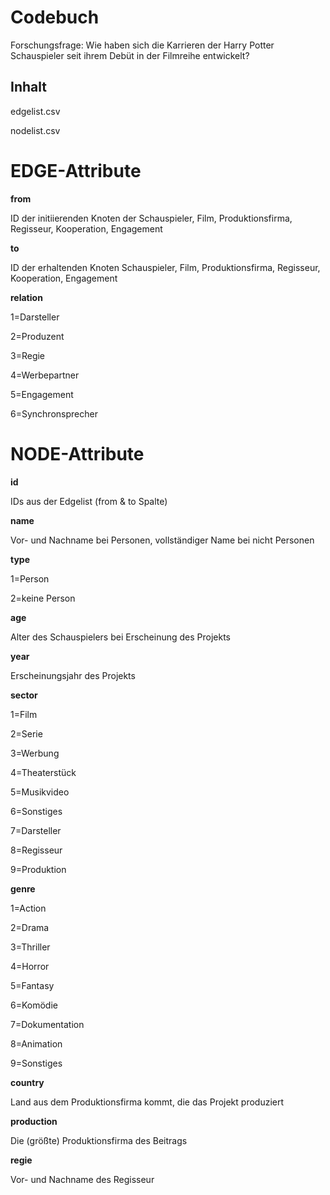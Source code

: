 # Codebuch
Forschungsfrage: Wie haben sich die Karrieren der Harry Potter Schauspieler seit ihrem Debüt in der Filmreihe entwickelt?

## Inhalt 

edgelist.csv 

nodelist.csv

# EDGE-Attribute

**from**

ID der initiierenden Knoten der Schauspieler, Film, Produktionsfirma, Regisseur, Kooperation, Engagement

**to**

ID der erhaltenden Knoten Schauspieler, Film, Produktionsfirma, Regisseur, Kooperation, Engagement 

**relation**

1=Darsteller

2=Produzent

3=Regie

4=Werbepartner

5=Engagement

6=Synchronsprecher

# NODE-Attribute

**id**

IDs aus der Edgelist (from & to Spalte)

**name**

Vor- und Nachname bei Personen, vollständiger Name bei nicht Personen

**type**

1=Person 

2=keine Person 

**age**

Alter des Schauspielers bei Erscheinung des Projekts

**year**

Erscheinungsjahr des Projekts

**sector**

1=Film

2=Serie

3=Werbung

4=Theaterstück

5=Musikvideo

6=Sonstiges

7=Darsteller

8=Regisseur

9=Produktion


**genre**

1=Action

2=Drama

3=Thriller

4=Horror

5=Fantasy

6=Komödie

7=Dokumentation

8=Animation

9=Sonstiges

**country**

Land aus dem Produktionsfirma kommt, die das Projekt produziert

**production**

Die (größte) Produktionsfirma des Beitrags

**regie**

Vor- und Nachname des Regisseur
